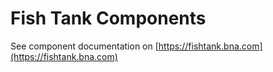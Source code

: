 # Fish Tank Components
See component documentation on [https://fishtank.bna.com](https://fishtank.bna.com)